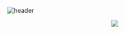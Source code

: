 ![header](https://capsule-render.vercel.app/api?type=waving&color=BBA8FF&height=300&section=header&section=right&text=ho0116's%20GitHub%20&animation=twinkling&fontSize=35&fontAlignY=40&fontAlign=75)

<p align="center">
<a href="mailto:luminous_dawn@icloud.com"><img src="https://img.shields.io/badge/mail-6495ED?style=for-the-badge&logo=gmail&logoColor=white"/></a>
</p>
